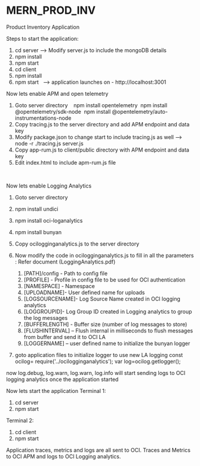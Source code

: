 # MERN_PROD_INV
Product Inventory Application

Steps to start the application:
1. cd server —> Modify server.js to include the mongoDB details 
2. npm install
3. npm start 
4. cd client
5. npm install
6. npm start   --> application launches on - http://localhost:3001


Now lets enable APM and open telemetry  
1. Goto server directory   
    npm install opentelemetry 
    npm install @opentelemetry/sdk-node 
    npm install @opentelemetry/auto-instrumentations-node  
2. Copy tracing.js to the server directory and add APM endpoint and data key 
3. Modify package.json to change start to include tracing.js as well —> node -r ./tracing.js server.js
4. Copy app-rum.js to client/public directory with APM endpoint and data key 
5. Edit index.html to include apm-rum.js file 
<script src="./apm-rum.js"></script> 
<script async crossorigin="anonymous" src="https://aaaadcdobxuhuaaaaaaaaacc74.apm-agt.us-ashburn-1.oci.oraclecloud.com/static/jslib/apmrum.min.js"></script>   

Now lets enable Logging Analytics 
1. Goto server directory
2. npm install undici
3. npm install oci-loganalytics
4. npm install bunyan
5. Copy ocilogginganalytics.js to the server directory
6. Now modify the code in ocilogginganalytics.js to fill in all the parameters : Refer document (LoggingAnalytics.pdf)

    1. [PATH]/config - Path to config file 
    2. [PROFILE] - Profile in config file to be used for OCI authentication 
    3. [NAMESPACE] - Namespace 
    4. [UPLOADNAME]- User defined name for uploads 
    5. [LOGSOURCENAME]- Log Source Name created in OCI logging analytics
    6. [LOGGROUPID]- Log Group ID created in Logging analytics to group the log messages
    7. [BUFFERLENGTH] - Buffer size (number of log messages to store)
    8. [FLUSHINTERVAL] – Flush internal in milliseconds to flush messages from buffer and send it to OCI LA
    9. [LOGGERNAME] – user defined name to initialize the bunyan logger 


7. goto application files to initialize logger to use new LA logging 
const ocilog= require('../ocilogginganalytics');
var log=ocilog.getlogger();

now log.debug, log.warn, log.warn, log.info will start sending logs to OCI logging analytics once the application started 


Now lets start the application 
Terminal 1:
1. cd server 
2. npm start

Terminal 2:
1. cd client
2. npm start

Application traces, metrics and logs are all sent to OCI. Traces and Metrics to OCI APM and logs to OCI Logging analytics. 



 
